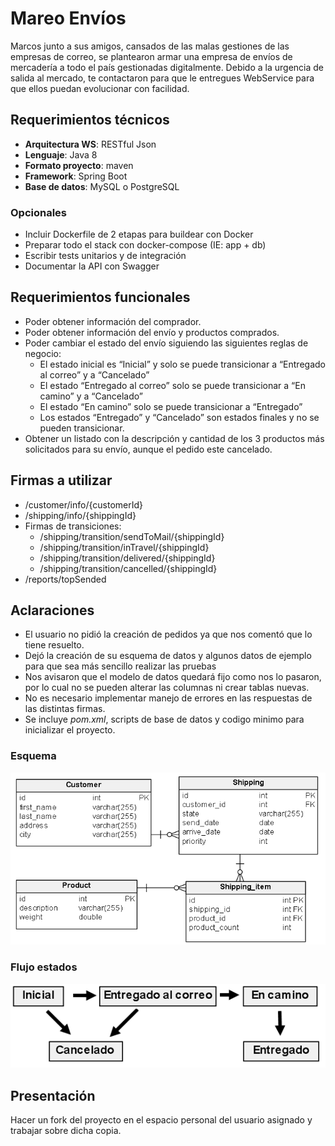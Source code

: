 # Mareo Envíos

Marcos junto a sus amigos, cansados de las malas gestiones de las empresas de correo, se plantearon armar una empresa de envíos de mercadería a todo el país gestionadas digitalmente. Debido a la urgencia de salida al mercado, te contactaron para que le entregues WebService para que ellos puedan evolucionar con facilidad.

## Requerimientos técnicos

* __Arquitectura WS__: RESTful Json
* __Lenguaje__: Java 8
* __Formato proyecto__: maven
* __Framework__: Spring Boot
* __Base de datos__: MySQL o PostgreSQL

### Opcionales

* Incluir Dockerfile de 2 etapas para buildear con Docker
* Preparar todo el stack con docker-compose (IE: app + db)
* Escribir tests unitarios y de integración
* Documentar la API con Swagger

## Requerimientos funcionales

* Poder obtener información del comprador.
* Poder obtener información del envío y productos comprados.
* Poder cambiar el estado del envío siguiendo las siguientes reglas de negocio:
  * El estado inicial es “Inicial” y solo se puede transicionar a “Entregado al correo” y a “Cancelado”
  * El estado “Entregado al correo” solo se puede transicionar a “En camino” y a “Cancelado”
  * El estado “En camino” solo se puede transicionar a “Entregado”
  * Los estados “Entregado” y “Cancelado” son estados finales y no se pueden transicionar.
* Obtener un listado con la descripción y cantidad de los 3 productos más solicitados para su envío, aunque el pedido este cancelado.

## Firmas a utilizar

* /customer/info/{customerId}
* /shipping/info/{shippingId}
* Firmas de transiciones:
  * /shipping/transition/sendToMail/{shippingId}
  * /shipping/transition/inTravel/{shippingId}
  * /shipping/transition/delivered/{shippingId}
  * /shipping/transition/cancelled/{shippingId}
* /reports/topSended

## Aclaraciones

* El usuario no pidió la creación de pedidos ya que nos comentó que lo tiene resuelto.
* Dejó la creación de su esquema de datos y algunos datos de ejemplo para que sea más sencillo realizar las pruebas
* Nos avisaron que el modelo de datos quedará fijo como nos lo pasaron, por lo cual no se pueden alterar las columnas ni crear tablas nuevas.
* No es necesario implementar manejo de errores en las respuestas de las distintas firmas.
* Se incluye _pom.xml_, scripts de base de datos y codigo minimo para inicializar el proyecto.

### Esquema

![Esquema base de datos](assets/schema.png "Esquema")

### Flujo estados

![Flujo estados](assets/status-flow.png "Flujo")

## Presentación

Hacer un fork del proyecto en el espacio personal del usuario asignado y trabajar sobre dicha copia.
